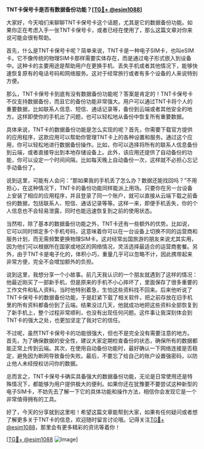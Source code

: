 **TNT卡保号卡是否有数据备份功能？[[TG💪+ @esim1088](https://t.me/s/esim1088)]**

大家好，今天咱们来聊聊TNT卡保号卡这个话题，尤其是它的数据备份功能。如果你正在考虑入手一张TNT卡保号卡，或者已经在使用了，那么这篇文章对你来说可能会很有帮助。

首先，什么是TNT卡保号卡呢？简单来说，TNT卡是一种电子SIM卡，也叫eSIM卡。它不像传统的物理SIM卡那样需要实体存在，而是通过电子形式嵌入到设备中。这种卡的主要用途是帮助用户在更换手机、丢失手机或者其他情况下，能够快速恢复原有的电话号码和网络服务。这对于经常旅行或者有多个设备的人来说特别方便。

那么，TNT卡保号卡到底有没有数据备份功能呢？答案是肯定的！TNT卡保号卡不仅支持数据备份，而且它的备份功能非常强大。用户可以通过TNT卡将个人的重要数据，比如联系人信息、短信、通话记录等，备份到云端或者其他安全的地方。这样即使你的手机出了问题，也可以轻松地从备份中恢复所有重要数据。

具体来说，TNT卡的数据备份功能是怎么实现的呢？首先，你需要下载官方提供的应用程序，这款应用可以帮助你管理TNT卡上的各种设置和服务。通过这个应用，你可以轻松地进行数据备份操作。比如，你可以选择将所有的联系人信息备份到云端，或者直接导出到本地存储设备上。此外，该应用还提供了自动备份的功能，你可以设定一个时间间隔，比如每天晚上自动备份一次，这样就不必担心忘记手动备份了。

说到这里，可能有人会问：“那如果我的手机丢了怎么办？数据还能找回吗？”不用担心，在这种情况下，TNT卡的备份功能同样能派上用场。只要你在另一台设备上安装了相应的应用程序，并且登录了同一个账户，就可以直接从云端下载之前备份的数据，包括联系人、短信、通话记录等等。这样一来，即便手机丢失，你的个人信息也不会轻易泄露，同时也能迅速恢复到之前的使用状态。

当然啦，除了基本的数据备份功能之外，TNT卡还有一些额外的优势。比如说，它可以同时绑定多个手机号码，这意味着你可以在一台设备上切换不同的运营商和服务计划，而无需频繁更换物理SIM卡。这对经常出国旅游的朋友来说尤其实用，因为他们可以根据所在国家或地区的网络情况，灵活选择最适合的运营商套餐。另外，由于TNT卡是电子化的，体积小巧，重量几乎可以忽略不计，因此携带起来非常方便，完全不会增加额外的负担。

说到这里，我想分享一个小故事。前几天我认识的一个朋友就遇到了这样的情况：他最近刚买了一部新手机，但是原来的手机不小心摔坏了，里面保存了很多重要的工作文件和私人资料。当时他特别着急，生怕这些资料找不回来。后来他听说了TNT卡保号卡的数据备份功能，于是赶紧下载了相关软件，把之前存放在旧手机里的所有资料都备份到了云端。结果没过几天，他就成功地把这些资料全部恢复到了新手机上，整个过程非常顺利，也没有出现任何问题。这件事让我深刻体会到TNT卡的强大之处，也更加坚定了我对它的信任。

不过呢，虽然TNT卡保号卡的功能很强大，但也不是完全没有需要注意的地方。首先，为了确保数据的安全性，建议大家定期检查备份的状态，确保所有的数据都能正常上传到云端。其次，在使用自动备份功能时，最好确认一下网络连接是否稳定，避免因为断网导致备份失败。最后，不要忘了给自己的账户设置强密码，以防止他人未经授权访问你的数据。

总而言之，TNT卡保号卡确实具备强大的数据备份功能，无论是日常使用还是特殊情况下，都能够为用户提供极大的便利。如果你还在犹豫要不要尝试这种新型的电子SIM卡，不妨先去了解一下它的具体功能和操作方法，相信你会发现它是一个非常值得拥有的工具。

好了，今天的分享就到这里啦！希望这篇文章能帮到大家，如果有任何疑问或者想了解更多关于TNT卡的信息，欢迎随时留言讨论哦。记得关注[TG💪+ @esim1088](https://t.me/s/esim1088)，那里会有更多精彩的资讯等着你！

[[TG💪+ @esim1088](https://t.me/s/esim1088) ![Image](https://i.postimg.cc/4NQfJmqS/Snipaste-2025-05-13-00-14-12.png)]